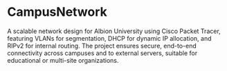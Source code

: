 # CampusNetwork
A scalable network design for Albion University using Cisco Packet Tracer, featuring VLANs for segmentation, DHCP for dynamic IP allocation, and RIPv2 for internal routing. The project ensures secure, end-to-end connectivity across campuses and to external servers, suitable for educational or multi-site organizations.
